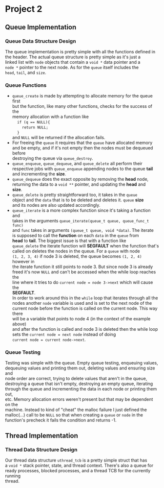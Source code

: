 # Project 2
## **Queue Implementation**
### Queue Data Structure Design
The queue implementation is pretty simple with all the functions defined in\
the header. The actual queue structure is pretty simple as it's just a\
linked list with `node` objects that contain a `void *` data pointer and a\
`node *` pointer to the next node. As for the `queue` itself includes the\
`head`, `tail`, and `size`.  

### Queue Functions  
- `queue_create` is made by attempting to allocate memory for the queue first\
 but the function, like many other functions, checks for the success of the\
 memory allocation with a function like\
&nbsp;&nbsp;&nbsp;&nbsp;`if (q == NULL){`\
&nbsp;&nbsp;&nbsp;&nbsp;&nbsp;&nbsp;&nbsp;&nbsp;`return NULL;`\
&nbsp;&nbsp;&nbsp;&nbsp;`}`\
and `NULL` will be returned if the allocation fails.
- For freeing the `queue` it requires that the `queue` have allocated memory\
and be empty, and if it's not empty then the nodes must be dequeued before\
destroying the queue via `queue_destroy`.
- `queue_enqueue`, `queue_dequeue`, and `queue_delete` all perform their\
respective jobs with `queue_enqueue` appending nodes to the queue **tail**\
and incrementing the **size**.
- `queue_dequeue` does the exact opposite by removing the **head** node,\
returning the data to a `void **` pointer, and updating the **head** and\
**size**.
- `queue_delete` is pretty straightforward too, it takes in the `queue`\
object and the `data` that is to be deleted and deletes it. `queue` **size**\
and its nodes are also updated accordingly. 
- `queue_iterate` is a more complex function since it's taking a function and\
takes in the arguments `queue_iterate(queue_t queue, queue_func_t func)`\
and `func` takes in arguments `(queue_t queue, void *data)`. The iterate\
is supposed to call the **function** on each `data` in the `queue` from\
**head** to **tail**. The biggest issue is that with a function like\
`queue_delete` the iterate function will **SEGFAULT** when the function that's\
called on deletes the nodes in the queue. For a `queue` with node\
`(1, 2, 3, 4)` if node 3 is deleted, the queue becomes `(1, 2, 4)` however in\
the iterate function it still points to node 3. But since node 3 is already\
freed it's now `NULL` and can't be accessed when the while loop reaches the\
line where it tries to do `current node = node 3->next` which will cause the\
**SEGFAULT**.\
In order to work around this in the `while` loop that iterates through all the\
nodes another `node` variable is used and is set to the next node of the\
current node before the function is called on the current node. This way there\
will be a variable that points to node 4 (in the context of the example above)\
and after the function is called and node 3 is deleted then the while loop\
sets the `current node = next node` instead of doing\
`current node = current node->next`.  

### Queue Testing
Testing was simple with the queue. Empty queue testing, enqueuing values,\
dequeuing values and printing them out, deleting values and ensuring size and\
node order are correct, trying to delete values that aren't in the queue,\
destroying a queue that isn't empty, destroying an empty queue, iterating\
through the queue and incrementing the data in each node or printing them out,\
etc. Memory allocation errors weren't present but that may be dependent on the\
machine. Instead to kind of "cheat" the malloc failure I just defined the\
malloc(...) call to be `NULL` so that when creating a `queue` or `node` in the\
function's precheck it fails the condition and returns -1.

## **Thread Implementation**  
### Thread Data Structure Design  
Our thread data structure `uthread_tcb` is a pretty simple struct that has  
a `void *` stack pointer, state, and thread context. There's also a queue for  
ready processes, blocked processes, and a thread TCB for the currently running\
thread.